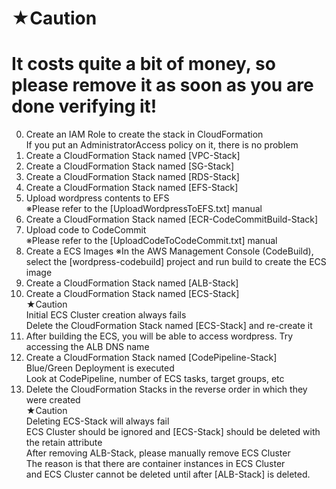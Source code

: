 # ★Caution
# It costs quite a bit of money, so please remove it as soon as you are done verifying it!

0. Create an IAM Role to create the stack in CloudFormation<br>
   If you put an AdministratorAccess policy on it, there is no problem
1. Create a CloudFormation Stack named [VPC-Stack]
2. Create a CloudFormation Stack named [SG-Stack]
3. Create a CloudFormation Stack named [RDS-Stack]
4. Create a CloudFormation Stack named [EFS-Stack]
5. Upload wordpress contents to EFS<br>
    ※Please refer to the [UploadWordpressToEFS.txt] manual
6. Create a CloudFormation Stack named [ECR-CodeCommitBuild-Stack]
7. Upload code to CodeCommit<br>
    ※Please refer to the [UploadCodeToCodeCommit.txt] manual
8. Create a ECS Images
    ※In the AWS Management Console (CodeBuild), select the [wordpress-codebuild] project and run build to create the ECS image
9. Create a CloudFormation Stack named [ALB-Stack]
10. Create a CloudFormation Stack named [ECS-Stack]<br>
★Caution<br>
    Initial ECS Cluster creation always fails<br>
    Delete the CloudFormation Stack named [ECS-Stack] and re-create it
11. After building the ECS, you will be able to access wordpress. Try accessing the ALB DNS name
12. Create a CloudFormation Stack named [CodePipeline-Stack]<br>
    Blue/Green Deployment is executed<br>
    Look at CodePipeline, number of ECS tasks, target groups, etc
13. Delete the CloudFormation Stacks in the reverse order in which they were created<br>
★Caution<br>
    Deleting ECS-Stack will always fail<br>
    ECS Cluster should be ignored and [ECS-Stack] should be deleted with the retain attribute<br>
    After removing ALB-Stack, please manually remove ECS Cluster<br>
    The reason is that there are container instances in ECS Cluster<br>
    and ECS Cluster cannot be deleted until after [ALB-Stack] is deleted.